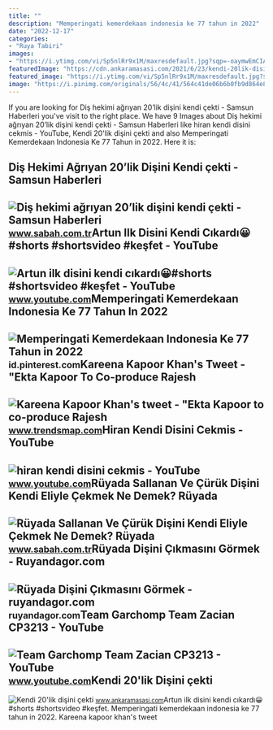 ```yaml
---
title: ""
description: "Memperingati kemerdekaan indonesia ke 77 tahun in 2022"
date: "2022-12-17"
categories:
- "Ruya Tabiri"
images:
- "https://i.ytimg.com/vi/Sp5nlRr9x1M/maxresdefault.jpg?sqp=-oaymwEmCIAKENAF8quKqQMa8AEB-AHOBYACgAqKAgwIABABGGUgZShlMA8=&amp;rs=AOn4CLDkRAlxV47kNm-jBJzmWC90lYDi3Q"
featuredImage: "https://cdn.ankaramasasi.com/2021/6/23/kendi-20lik-disini-cekti.jpg"
featured_image: "https://i.ytimg.com/vi/Sp5nlRr9x1M/maxresdefault.jpg?sqp=-oaymwEmCIAKENAF8quKqQMa8AEB-AHOBYACgAqKAgwIABABGGUgZShlMA8=&amp;rs=AOn4CLDkRAlxV47kNm-jBJzmWC90lYDi3Q"
image: "https://i.pinimg.com/originals/56/4c/41/564c41de06b6b0fb9d864e8f0156669a.jpg"
---
```


If you are looking for Diş hekimi ağrıyan 20’lik dişini kendi çekti - Samsun Haberleri you've visit to the right place. We have 9 Images about Diş hekimi ağrıyan 20’lik dişini kendi çekti - Samsun Haberleri like hiran kendi disini cekmis - YouTube, Kendi 20'lik dişini çekti and also Memperingati Kemerdekaan Indonesia Ke 77 Tahun in 2022. Here it is:

Diş Hekimi Ağrıyan 20’lik Dişini Kendi çekti - Samsun Haberleri
---------------------------------------------------------------

 ![Diş hekimi ağrıyan 20’lik dişini kendi çekti - Samsun Haberleri](https://isbh.tmgrup.com.tr/sbh/2021/06/23/650x344/dis-hekimi-burhan-kaan-bafra-agriyan-20lik-disini-1624433428649.jpg) <small>www.sabah.com.tr</small>Artun Ilk Disini Kendi Cıkardı😀#shorts #shortsvideo #keşfet - YouTube
---------------------------------------------------------------------

 ![Artun ilk disini kendi cıkardı😀#shorts #shortsvideo #keşfet - YouTube](https://i.ytimg.com/vi/09VHsBNl0vY/hq2.jpg?sqp=-oaymwEoCOADEOgC8quKqQMcGADwAQH4AZQDgALQBYoCDAgAEAEYfyAkKC0wDw==&rs=AOn4CLDTgL1mOZdzDfkyIyKd089RJo6EcQ) <small>www.youtube.com</small>Memperingati Kemerdekaan Indonesia Ke 77 Tahun In 2022
------------------------------------------------------

 ![Memperingati Kemerdekaan Indonesia Ke 77 Tahun in 2022](https://i.pinimg.com/originals/56/4c/41/564c41de06b6b0fb9d864e8f0156669a.jpg) <small>id.pinterest.com</small>Kareena Kapoor Khan's Tweet - "Ekta Kapoor To Co-produce Rajesh
---------------------------------------------------------------

 ![Kareena Kapoor Khan's tweet - "Ekta Kapoor to co-produce Rajesh](https://pbs.twimg.com/media/Fcyada8X0AANSFu.jpg) <small>www.trendsmap.com</small>Hiran Kendi Disini Cekmis - YouTube
-----------------------------------

 ![hiran kendi disini cekmis - YouTube](https://i.ytimg.com/vi/Sp5nlRr9x1M/maxresdefault.jpg?sqp=-oaymwEmCIAKENAF8quKqQMa8AEB-AHOBYACgAqKAgwIABABGGUgZShlMA8=&rs=AOn4CLDkRAlxV47kNm-jBJzmWC90lYDi3Q) <small>www.youtube.com</small>Rüyada Sallanan Ve Çürük Dişini Kendi Eliyle Çekmek Ne Demek? Rüyada
--------------------------------------------------------------------

 ![Rüyada Sallanan Ve Çürük Dişini Kendi Eliyle Çekmek Ne Demek? Rüyada](https://iasbh.tmgrup.com.tr/ecd8d5/752/395/0/50/724/430?u=https://isbh.tmgrup.com.tr/sbh/2021/09/27/ruyada-disini-kendi-eliyle-cikarmak-ne-anlama-gelir-ruyada-sallanan-ve-curuk-disini-kendi-eliyle-cekmek-ne-demek-1632722329845.jpg) <small>www.sabah.com.tr</small>Rüyada Dişini Çıkmasını Görmek - Ruyandagor.com
-----------------------------------------------

 ![Rüyada Dişini Çıkmasını Görmek - ruyandagor.com](https://images.ruyandagor.com/2017/04/kendi-curuk-disini-cekmek-0134.jpg) <small>ruyandagor.com</small>Team Garchomp Team Zacian CP3213 - YouTube
------------------------------------------

 ![Team Garchomp Team Zacian CP3213 - YouTube](https://i.ytimg.com/vi/HYLCwcE-Dgc/maxres2.jpg?sqp=-oaymwEoCIAKENAF8quKqQMcGADwAQH4AYwCgALgA4oCDAgAEAEYRSBHKGUwDw==&rs=AOn4CLC_ulBvmvqa2cf2uT56Qfk3FCYaDA) <small>www.youtube.com</small>Kendi 20'lik Dişini çekti
-------------------------

 ![Kendi 20'lik dişini çekti](https://cdn.ankaramasasi.com/2021/6/23/kendi-20lik-disini-cekti.jpg) <small>www.ankaramasasi.com</small>Artun ilk disini kendi cıkardı😀#shorts #shortsvideo #keşfet. Memperingati kemerdekaan indonesia ke 77 tahun in 2022. Kareena kapoor khan's tweet
